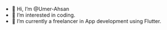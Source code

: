 - 👋 Hi, I’m @Umer-Ahsan
- 👀 I’m interested in coding.
- 🌱 I’m currently a freelancer in App development using Flutter.


<!---
Umer-Ahsan/Umer-Ahsan is a ✨ special ✨ repository because its `README.md` (this file) appears on your GitHub profile.
You can click the Preview link to take a look at your changes.
--->
